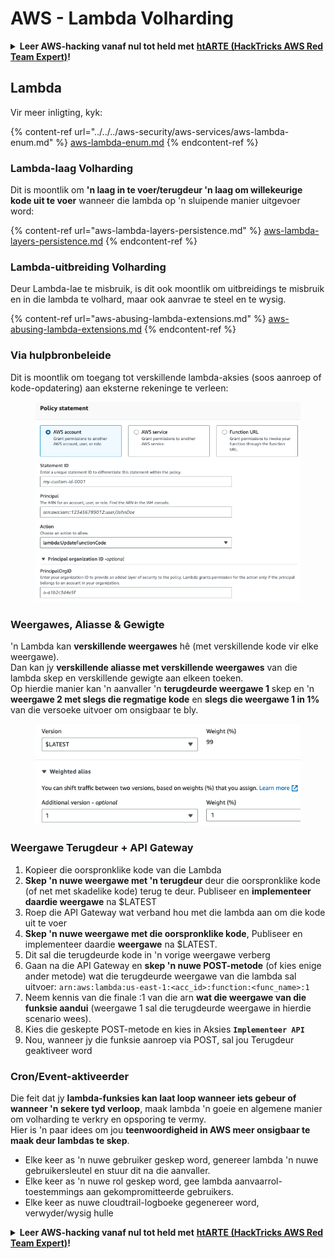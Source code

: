 # AWS - Lambda Volharding

<details>

<summary><strong>Leer AWS-hacking vanaf nul tot held met</strong> <a href="https://training.hacktricks.xyz/courses/arte"><strong>htARTE (HackTricks AWS Red Team Expert)</strong></a><strong>!</strong></summary>

Ander maniere om HackTricks te ondersteun:

* As jy jou **maatskappy geadverteer wil sien in HackTricks** of **HackTricks in PDF wil aflaai**, kyk na die [**SUBSCRIPTION PLANS**](https://github.com/sponsors/carlospolop)!
* Kry die [**amptelike PEASS & HackTricks swag**](https://peass.creator-spring.com)
* Ontdek [**The PEASS Family**](https://opensea.io/collection/the-peass-family), ons versameling eksklusiewe [**NFTs**](https://opensea.io/collection/the-peass-family)
* **Sluit aan by die** 💬 [**Discord-groep**](https://discord.gg/hRep4RUj7f) of die [**telegram-groep**](https://t.me/peass) of **volg** ons op **Twitter** 🐦 [**@hacktricks_live**](https://twitter.com/hacktricks_live)**.**
* **Deel jou hacktruuks deur PR's in te dien by die** [**HackTricks**](https://github.com/carlospolop/hacktricks) en [**HackTricks Cloud**](https://github.com/carlospolop/hacktricks-cloud) GitHub-opslagplekke.

</details>

## Lambda

Vir meer inligting, kyk:

{% content-ref url="../../../aws-security/aws-services/aws-lambda-enum.md" %}
[aws-lambda-enum.md](../../../aws-security/aws-services/aws-lambda-enum.md)
{% endcontent-ref %}

### Lambda-laag Volharding

Dit is moontlik om **'n laag in te voer/terugdeur 'n laag om willekeurige kode uit te voer** wanneer die lambda op 'n sluipende manier uitgevoer word:

{% content-ref url="aws-lambda-layers-persistence.md" %}
[aws-lambda-layers-persistence.md](aws-lambda-layers-persistence.md)
{% endcontent-ref %}

### Lambda-uitbreiding Volharding

Deur Lambda-lae te misbruik, is dit ook moontlik om uitbreidings te misbruik en in die lambda te volhard, maar ook aanvrae te steel en te wysig.

{% content-ref url="aws-abusing-lambda-extensions.md" %}
[aws-abusing-lambda-extensions.md](aws-abusing-lambda-extensions.md)
{% endcontent-ref %}

### Via hulpbronbeleide

Dit is moontlik om toegang tot verskillende lambda-aksies (soos aanroep of kode-opdatering) aan eksterne rekeninge te verleen:

<figure><img src="../../../../.gitbook/assets/image (2) (1) (2) (2).png" alt=""><figcaption></figcaption></figure>

### Weergawes, Aliasse & Gewigte

'n Lambda kan **verskillende weergawes** hê (met verskillende kode vir elke weergawe).\
Dan kan jy **verskillende aliasse met verskillende weergawes** van die lambda skep en verskillende gewigte aan elkeen toeken.\
Op hierdie manier kan 'n aanvaller 'n **terugdeurde weergawe 1** skep en 'n **weergawe 2 met slegs die regmatige kode** en **slegs die weergawe 1 in 1%** van die versoeke uitvoer om onsigbaar te bly.

<figure><img src="../../../../.gitbook/assets/image (2) (2).png" alt=""><figcaption></figcaption></figure>

### Weergawe Terugdeur + API Gateway

1. Kopieer die oorspronklike kode van die Lambda
2. **Skep 'n nuwe weergawe met 'n terugdeur** deur die oorspronklike kode (of net met skadelike kode) terug te deur. Publiseer en **implementeer daardie weergawe** na $LATEST
1. Roep die API Gateway wat verband hou met die lambda aan om die kode uit te voer
3. **Skep 'n nuwe weergawe met die oorspronklike kode**, Publiseer en implementeer daardie **weergawe** na $LATEST.
1. Dit sal die terugdeurde kode in 'n vorige weergawe verberg
4. Gaan na die API Gateway en **skep 'n nuwe POST-metode** (of kies enige ander metode) wat die terugdeurde weergawe van die lambda sal uitvoer: `arn:aws:lambda:us-east-1:<acc_id>:function:<func_name>:1`
1. Neem kennis van die finale :1 van die arn **wat die weergawe van die funksie aandui** (weergawe 1 sal die terugdeurde weergawe in hierdie scenario wees).
5. Kies die geskepte POST-metode en kies in Aksies **`Implementeer API`**
6. Nou, wanneer jy die funksie aanroep via POST, sal jou Terugdeur geaktiveer word

### Cron/Event-aktiveerder

Die feit dat jy **lambda-funksies kan laat loop wanneer iets gebeur of wanneer 'n sekere tyd verloop**, maak lambda 'n goeie en algemene manier om volharding te verkry en opsporing te vermy.\
Hier is 'n paar idees om jou **teenwoordigheid in AWS meer onsigbaar te maak deur lambdas te skep**.

* Elke keer as 'n nuwe gebruiker geskep word, genereer lambda 'n nuwe gebruikersleutel en stuur dit na die aanvaller.
* Elke keer as 'n nuwe rol geskep word, gee lambda aanvaarrol-toestemmings aan gekompromitteerde gebruikers.
* Elke keer as nuwe cloudtrail-logboeke gegenereer word, verwyder/wysig hulle

<details>

<summary><strong>Leer AWS-hacking vanaf nul tot held met</strong> <a href="https://training.hacktricks.xyz/courses/arte"><strong>htARTE (HackTricks AWS Red Team Expert)</strong></a><strong>!</strong></summary>

Ander maniere om HackTricks te ondersteun:

* As jy jou **maatskappy geadverteer wil sien in HackTricks** of **HackTricks in PDF wil aflaai**, kyk na die [**SUBSCRIPTION PLANS**](https://github.com/sponsors/carlospolop)!
* Kry die [**amptelike PEASS & HackTricks swag**](https://peass.creator-spring.com)
* Ontdek [**The PEASS Family**](https://opensea.io/collection/the-peass-family), ons versameling eksklusiewe [**NFTs**](https://opensea.io/collection/the-peass-family)
* **Sluit aan by die** 💬 [**Discord-groep**](https://discord.gg/hRep4RUj7f) of die [**telegram-groep**](https://t.me/peass) of **volg** ons op **Twitter** 🐦 [**@hacktricks_live**](https://twitter.com/hacktricks_live)**.**
* **Deel jou hacktruuks deur PR's in te dien by die** [**HackTricks**](https://github.com/carlospolop/hacktricks) en [**HackTricks Cloud**](https://github.com/carlospolop/hacktricks-cloud) GitHub-opslagplekke.

</details>
